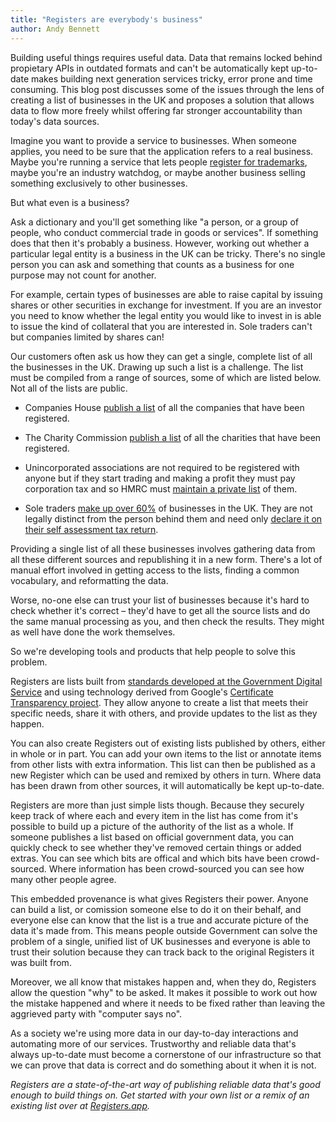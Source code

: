 ```yaml
---
title: "Registers are everybody's business"
author: Andy Bennett
---
```


Building useful things requires useful data. Data that remains locked behind propietary APIs in outdated formats and can't be automatically kept up-to-date makes building next generation services tricky, error prone and time consuming. This blog post discusses some of the issues through the lens of creating a list of businesses in the UK and proposes a solution that allows data to flow more freely whilst offering far stronger accountability than today's data sources.

Imagine you want to provide a service to businesses. When someone applies, you need to be sure that the application refers to a real business. Maybe you're running a service that lets people [register for trademarks](https://www.gov.uk/how-to-register-a-trade-mark/apply), maybe you're an industry watchdog, or maybe another business selling something exclusively to other businesses.

But what even is a business?

Ask a dictionary and you'll get something like "a person, or a group of people, who conduct commercial trade in goods or services". If something does that then it's probably a business. However, working out whether a particular legal entity is a business in the UK can be tricky. There's no single person you can ask and something that counts as a business for one purpose may not count for another.

For example, certain types of businesses are able to raise capital by issuing shares or other securities in exchange for investment. If you are an investor you need to know whether the legal entity you would like to invest in is able to issue the kind of collateral that you are interested in. Sole traders can't but companies limited by shares can!

Our customers often ask us how they can get a single, complete list of all the businesses in the UK. Drawing up such a list is a challenge. The list must be compiled from a range of sources, some of which are listed below. Not all of the lists are public.

+ Companies House [publish a list](https://beta.companieshouse.gov.uk/) of all the companies that have been registered.

+ The Charity Commission [publish a list](https://www.gov.uk/find-charity-information) of all the charities that have been registered.

+ Unincorporated associations are not required to be registered with anyone but if they start trading and making a profit they must pay corporation tax and so HMRC must [maintain a private list](https://www.gov.uk/unincorporated-associations) of them.

+ Sole traders [make up over 60%](https://www.thecompanywarehouse.co.uk/sole-trader-business-names) of businesses in the UK. They are not legally distinct from the person behind them and need only [declare it on their self assessment tax return](https://www.gov.uk/set-up-sole-trader).

Providing a single list of all these businesses involves gathering data from all these different sources and republishing it in a new form. There's a lot of manual effort involved in getting access to the lists, finding a common vocabulary, and reformatting the data.

Worse, no-one else can trust your list of businesses because it's hard to check whether it's correct – they'd have to get all the source lists and do the same manual processing as you, and then check the results. They might as well have done the work themselves.

So we're developing tools and products that help people to solve this problem.

Registers are lists built from [standards developed at the Government Digital Service](https://github.com/openregister/specification) and using technology derived from Google's [Certificate Transparency project](http://www.certificate-transparency.org/). They allow anyone to create a list that meets their specific needs, share it with others, and provide updates to the list as they happen.

You can also create Registers out of existing lists published by others, either in whole or in part. You can add your own items to the list or annotate items from other lists with extra information. This list can then be published as a new Register which can be used and remixed by others in turn. Where data has been drawn from other sources, it will automatically be kept up-to-date.

Registers are more than just simple lists though. Because they securely keep track of where each and every item in the list has come from it's possible to build up a picture of the authority of the list as a whole. If someone publishes a list based on official government data, you can quickly check to see whether they've removed certain things or added extras. You can see which bits are offical and which bits have been crowd-sourced. Where information has been crowd-sourced you can see how many other people agree.

This embedded provenance is what gives Registers their power. Anyone can build a list, or comission someone else to do it on their behalf, and everyone else can know that the list is a true and accurate picture of the  data it's made from. This means people outside Government can solve the problem of a single, unified list of UK businesses and everyone is able to trust their solution because they can track back to the original Registers it was built from.

Moreover, we all know that mistakes happen and, when they do, Registers allow the question "why" to be asked. It makes it possible to work out how the mistake happened and where it needs to be fixed rather than leaving the aggrieved party with "computer says no".

As a society we're using more data in our day-to-day interactions and automating more of our services. Trustworthy and reliable data that's always up-to-date must become a cornerstone of our infrastructure so that we can prove that data is correct and do something about it when it is not.

_Registers are a state-of-the-art way of publishing reliable data that's good enough to build things on. Get started with your own list or a remix of an existing list over at [Registers.app](https://registers.app/)._
